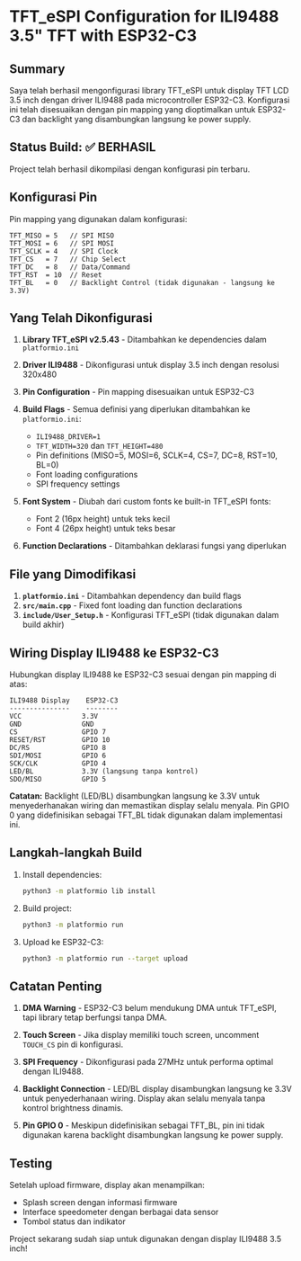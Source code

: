 # TFT_eSPI Configuration for ILI9488 3.5" TFT with ESP32-C3

## Summary

Saya telah berhasil mengonfigurasi library TFT_eSPI untuk display TFT LCD 3.5 inch dengan driver ILI9488 pada microcontroller ESP32-C3. Konfigurasi ini telah disesuaikan dengan pin mapping yang dioptimalkan untuk ESP32-C3 dan backlight yang disambungkan langsung ke power supply.

## Status Build: ✅ BERHASIL

Project telah berhasil dikompilasi dengan konfigurasi pin terbaru. 

## Konfigurasi Pin

Pin mapping yang digunakan dalam konfigurasi:

```
TFT_MISO = 5   // SPI MISO
TFT_MOSI = 6   // SPI MOSI  
TFT_SCLK = 4   // SPI Clock
TFT_CS   = 7   // Chip Select
TFT_DC   = 8   // Data/Command
TFT_RST  = 10  // Reset
TFT_BL   = 0   // Backlight Control (tidak digunakan - langsung ke 3.3V)
```

## Yang Telah Dikonfigurasi

1. **Library TFT_eSPI v2.5.43** - Ditambahkan ke dependencies dalam `platformio.ini`

2. **Driver ILI9488** - Dikonfigurasi untuk display 3.5 inch dengan resolusi 320x480

3. **Pin Configuration** - Pin mapping disesuaikan untuk ESP32-C3

4. **Build Flags** - Semua definisi yang diperlukan ditambahkan ke `platformio.ini`:
   - `ILI9488_DRIVER=1`
   - `TFT_WIDTH=320` dan `TFT_HEIGHT=480`
   - Pin definitions (MISO=5, MOSI=6, SCLK=4, CS=7, DC=8, RST=10, BL=0)
   - Font loading configurations
   - SPI frequency settings

5. **Font System** - Diubah dari custom fonts ke built-in TFT_eSPI fonts:
   - Font 2 (16px height) untuk teks kecil
   - Font 4 (26px height) untuk teks besar

6. **Function Declarations** - Ditambahkan deklarasi fungsi yang diperlukan

## File yang Dimodifikasi

1. **`platformio.ini`** - Ditambahkan dependency dan build flags
2. **`src/main.cpp`** - Fixed font loading dan function declarations
3. **`include/User_Setup.h`** - Konfigurasi TFT_eSPI (tidak digunakan dalam build akhir)

## Wiring Display ILI9488 ke ESP32-C3

Hubungkan display ILI9488 ke ESP32-C3 sesuai dengan pin mapping di atas:

```
ILI9488 Display    ESP32-C3
---------------    --------
VCC               3.3V
GND               GND
CS                GPIO 7
RESET/RST         GPIO 10
DC/RS             GPIO 8
SDI/MOSI          GPIO 6
SCK/CLK           GPIO 4
LED/BL            3.3V (langsung tanpa kontrol)
SDO/MISO          GPIO 5
```

**Catatan:** Backlight (LED/BL) disambungkan langsung ke 3.3V untuk menyederhanakan wiring dan memastikan display selalu menyala. Pin GPIO 0 yang didefinisikan sebagai TFT_BL tidak digunakan dalam implementasi ini.

## Langkah-langkah Build

1. Install dependencies:
   ```bash
   python3 -m platformio lib install
   ```

2. Build project:
   ```bash
   python3 -m platformio run
   ```

3. Upload ke ESP32-C3:
   ```bash
   python3 -m platformio run --target upload
   ```

## Catatan Penting

1. **DMA Warning** - ESP32-C3 belum mendukung DMA untuk TFT_eSPI, tapi library tetap berfungsi tanpa DMA.

2. **Touch Screen** - Jika display memiliki touch screen, uncomment `TOUCH_CS` pin di konfigurasi.

3. **SPI Frequency** - Dikonfigurasi pada 27MHz untuk performa optimal dengan ILI9488.

4. **Backlight Connection** - LED/BL display disambungkan langsung ke 3.3V untuk penyederhanaan wiring. Display akan selalu menyala tanpa kontrol brightness dinamis.

5. **Pin GPIO 0** - Meskipun didefinisikan sebagai TFT_BL, pin ini tidak digunakan karena backlight disambungkan langsung ke power supply.

## Testing

Setelah upload firmware, display akan menampilkan:
- Splash screen dengan informasi firmware
- Interface speedometer dengan berbagai data sensor
- Tombol status dan indikator

Project sekarang sudah siap untuk digunakan dengan display ILI9488 3.5 inch!
